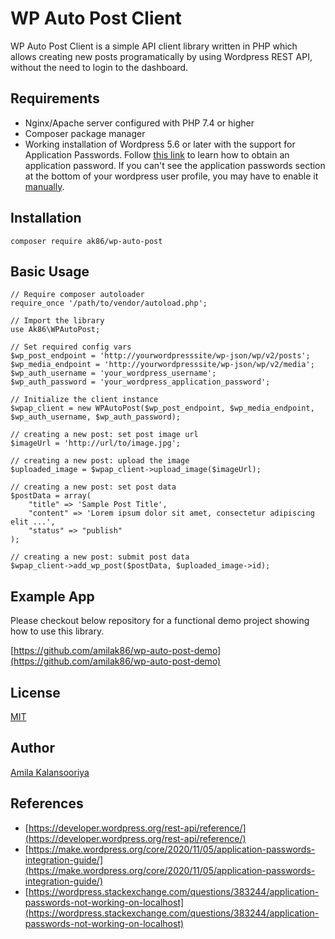 # WP Auto Post Client

WP Auto Post Client is a simple API client library written in PHP which allows creating new posts programatically by using Wordpress REST API, without the need to login to the dashboard.

## Requirements

- Nginx/Apache server configured with PHP 7.4 or higher
- Composer package manager
- Working installation of Wordpress 5.6 or later with the support for Application Passwords. Follow [this link](https://make.wordpress.org/core/2020/11/05/application-passwords-integration-guide/) to learn how to obtain an application password. If you can't see the application passwords section at the bottom of your wordpress user profile, you may have to enable it [manually](https://wordpress.stackexchange.com/questions/383244/application-passwords-not-working-on-localhost). 

## Installation

```
composer require ak86/wp-auto-post

```

## Basic Usage

```
// Require composer autoloader
require_once '/path/to/vendor/autoload.php';

// Import the library
use Ak86\WPAutoPost;

// Set required config vars
$wp_post_endpoint = 'http://yourwordpresssite/wp-json/wp/v2/posts';
$wp_media_endpoint = 'http://yourwordpresssite/wp-json/wp/v2/media';
$wp_auth_username = 'your_wordpress_username';
$wp_auth_password = 'your_wordpress_application_password';

// Initialize the client instance
$wpap_client = new WPAutoPost($wp_post_endpoint, $wp_media_endpoint, $wp_auth_username, $wp_auth_password);

// creating a new post: set post image url 
$imageUrl = 'http://url/to/image.jpg';

// creating a new post: upload the image
$uploaded_image = $wpap_client->upload_image($imageUrl);

// creating a new post: set post data
$postData = array(
    "title" => 'Sample Post Title',
    "content" => 'Lorem ipsum dolor sit amet, consectetur adipiscing elit ...',
    "status" => "publish"
);

// creating a new post: submit post data
$wpap_client->add_wp_post($postData, $uploaded_image->id);

```

## Example App

Please checkout below repository for a functional demo project showing how to use this library.

[https://github.com/amilak86/wp-auto-post-demo](https://github.com/amilak86/wp-auto-post-demo)

## License

[MIT](./LICENSE)

## Author

[Amila Kalansooriya](https://www.amilakalansooriya.me)

## References
- [https://developer.wordpress.org/rest-api/reference/](https://developer.wordpress.org/rest-api/reference/)
- [https://make.wordpress.org/core/2020/11/05/application-passwords-integration-guide/](https://make.wordpress.org/core/2020/11/05/application-passwords-integration-guide/)
- [https://wordpress.stackexchange.com/questions/383244/application-passwords-not-working-on-localhost](https://wordpress.stackexchange.com/questions/383244/application-passwords-not-working-on-localhost)